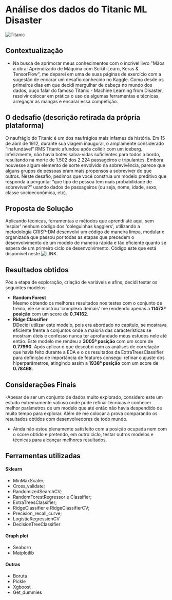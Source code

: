 # Análise dos dados do Titanic ML Disaster
![Titanic](https://anakin022.files.wordpress.com/2018/01/titanic_banner.jpg)
###
## Contextualização
- Na busca de aprimorar meus conhecimentos com o incrível livro "Mãos à obra: Aprendizado de Máquina com Scikit-Learn, Keras & TensorFlow", me deparei em uma de suas páginas de exercício com a sugestão de encarar um desafio conhecido no Kaggle. Como desde os primeiros dias em que decidi mergulhar de cabeça no mundo dos dados, ouço falar do famoso Titanic - Machine Learning from Disaster, resolvir colocar em prática o uso de algumas ferramentas e técnicas, arregaçar as mangas e encarar essa competição.
###
## O dedsafio (descrição retirada da própria plataforma)
O naufrágio do Titanic é um dos naufrágios mais infames da história.
Em 15 de abril de 1912, durante sua viagem inaugural, o amplamente considerado “inafundável” RMS Titanic afundou após colidir com um iceberg. Infelizmente, não havia botes salva-vidas suficientes para todos a bordo, resultando na morte de 1.502 dos 2.224 passageiros e tripulantes.
Embora houvesse algum elemento de sorte envolvido na sobrevivência, parece que alguns grupos de pessoas eram mais propensos a sobreviver do que outros. Neste desafio, pedimos que você construa um modelo preditivo que responda à pergunta: “que tipo de pessoa tem mais probabilidade de sobreviver?” usando dados de passageiros (ou seja, nome, idade, sexo, classe socioeconômica, etc).
###
## Proposta de Solução
Aplicando técnicas, ferramentas e métodos que aprendi até aqui, sem 'espiar' nenhum código dos 'coleguinhas kagglers', utilizando a metodologia CRISP-DM desenvolvi um código de maneira limpa, modular e organizada que passou por todas as etapas que precedem o desenvolvimento de um modelo de maneira rápida e tão eficiente quanto se espera de um primeiro ciclo de desenvolvimento. Código este que está disponível neste ![LINK](https://github.com/rsantosluan/Titanic-MLDisaster/blob/master/notebooks/eda.ipynb).
###
## Resultados obtidos
Pós a etapa de exploração, criação de variáveis e afins, decidi testar os seguintes modelos:
- **Random Forest** </br>
Mesmo obtendo os melhores resultados nos testes com o conjunto de treino, ele se mostrou 'complexo demais' me rendendo apenas a **11473ª posição** com um score de **0.74162**.
- **Ridge Classifier** </br>
DDecidi utilizar este modelo, pois era abordado no capítulo, se mostrava eficiente frente a conjuntos onde a maioria das características se mostram úteis e confesso nunca ter aprofundado meus estudos nele até então. Este modelo me rendeu a **3005ª posição**  com um score de **0.77990**.
Após aplicar o que descobri com as análises de correlação que havia feito durante a EDA e o os resultados da ExtraTreesClassifier para definição de importância de features consegui refinar o ajuste dos hiperparâmetros, atingindo assim a **1938ª posição** com um score de **0.78468**.
###
## Considerações Finais
-Apesar de ser um conjunto de dados muito explorado, considero este um estudo extremamente valioso onde pude refinar técnicas e conhecer melhor parâmetros de um modelo que até então não havia despendido de muito tempo para explorar. Além de me colocar a prova comparando os resultados obtidos com desenvolvedores de todo mundo.
- Ainda não estou plenamente satisfeito com a posição ocupada nem com o score obtido e pretendo, em outro ciclo, testar outros modelos e técnicas para alcançar melhores resultados.

## Ferramentas utilizadas
#### Sklearn
- MinMaxScaler;
- Cross_validate;
- RandomizedSearchCV;
- RandomForestRegressor e Classifier;
- ExtraTreesClassifier;
- RidgeClassifier e RidgeClassifierCV;
- Precision_recall_curve;
- LogisticRegressionCV
- DecisionTreeClassifier

#### Graph plot
- Seaborn
- Matplotlib

#### Outras
- Boruta
- Pickle
- Xgboost    
- Get_dummies
